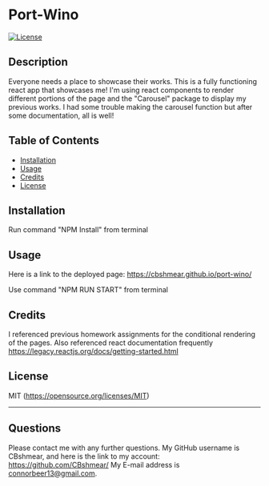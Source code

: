# Port-Wino

[![License](https://img.shields.io/badge/license-MIT-blue.svg)](https://opensource.org/licenses/MIT)


## Description

Everyone needs a place to showcase their works. This is a fully functioning react app that showcases me! I'm using react components to render different portions of the page and the "Carousel" package to display my previous works. I had some trouble making the carousel function but after some documentation, all is well!

## Table of Contents 


- [Installation](#Installation)
- [Usage](#Usage)
- [Credits](#Credits)
- [License](#License)

## Installation

Run command "NPM Install" from terminal

## Usage
Here is a link to the deployed page:  https://cbshmear.github.io/port-wino/ 

Use command "NPM RUN START" from terminal

## Credits

I referenced previous homework assignments for the conditional rendering of the pages.
Also referenced react documentation frequently  https://legacy.reactjs.org/docs/getting-started.html 

## License

MIT
(https://opensource.org/licenses/MIT)



---

## Questions
Please contact me with any further questions.
My GitHub username is CBshmear, and here is the link to my account: https://github.com/CBshmear/ 
My E-mail address is connorbeer13@gmail.com.
